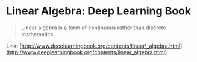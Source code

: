 # Linear Algebra: Deep Learning Book

> Linear algebra is a form of continuous rather than discrete mathematics.

Link: [http://www.deeplearningbook.org/contents/linear\_algebra.html](http://www.deeplearningbook.org/contents/linear_algebra.html)

